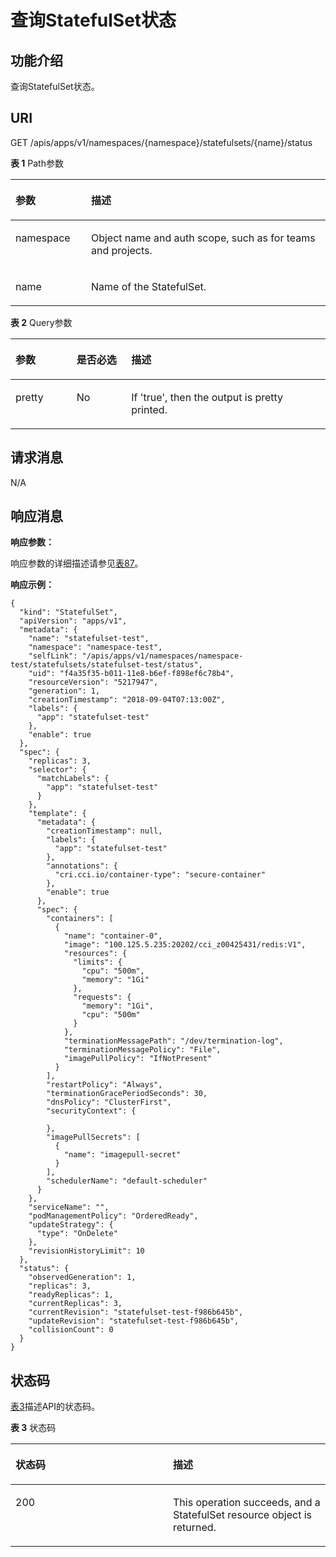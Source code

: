 # 查询StatefulSet状态<a name="cci_02_3032"></a>

## 功能介绍<a name="section27242258"></a>

查询StatefulSet状态。

## URI<a name="section43853730"></a>

GET /apis/apps/v1/namespaces/\{namespace\}/statefulsets/\{name\}/status

**表 1**  Path参数

<a name="table1696332124519"></a>
<table><thead align="left"><tr id="row11961332194516"><th class="cellrowborder" valign="top" width="24%" id="mcps1.2.3.1.1"><p id="p396032144518"><a name="p396032144518"></a><a name="p396032144518"></a>参数</p>
</th>
<th class="cellrowborder" valign="top" width="76%" id="mcps1.2.3.1.2"><p id="p18962325454"><a name="p18962325454"></a><a name="p18962325454"></a>描述</p>
</th>
</tr>
</thead>
<tbody><tr id="row9960327457"><td class="cellrowborder" valign="top" width="24%" headers="mcps1.2.3.1.1 "><p id="p1496113214456"><a name="p1496113214456"></a><a name="p1496113214456"></a>namespace</p>
</td>
<td class="cellrowborder" valign="top" width="76%" headers="mcps1.2.3.1.2 "><p id="p141902036155717"><a name="p141902036155717"></a><a name="p141902036155717"></a>Object name and auth scope, such as for teams and projects.</p>
</td>
</tr>
<tr id="row13794857171116"><td class="cellrowborder" valign="top" width="24%" headers="mcps1.2.3.1.1 "><p id="p5984165818113"><a name="p5984165818113"></a><a name="p5984165818113"></a>name</p>
</td>
<td class="cellrowborder" valign="top" width="76%" headers="mcps1.2.3.1.2 "><p id="p4984175851116"><a name="p4984175851116"></a><a name="p4984175851116"></a>Name of the StatefulSet.</p>
</td>
</tr>
</tbody>
</table>

**表 2**  Query参数

<a name="d0e38842"></a>
<table><thead align="left"><tr id="row20375378"><th class="cellrowborder" valign="top" width="19.388061193880613%" id="mcps1.2.4.1.1"><p id="p65652297517"><a name="p65652297517"></a><a name="p65652297517"></a>参数</p>
</th>
<th class="cellrowborder" valign="top" width="17.348265173482652%" id="mcps1.2.4.1.2"><p id="p165661629135114"><a name="p165661629135114"></a><a name="p165661629135114"></a>是否必选</p>
</th>
<th class="cellrowborder" valign="top" width="63.26367363263674%" id="mcps1.2.4.1.3"><p id="p14567629115114"><a name="p14567629115114"></a><a name="p14567629115114"></a>描述</p>
</th>
</tr>
</thead>
<tbody><tr id="row46037938"><td class="cellrowborder" valign="top" width="19.388061193880613%" headers="mcps1.2.4.1.1 "><p id="p38085530"><a name="p38085530"></a><a name="p38085530"></a>pretty</p>
</td>
<td class="cellrowborder" valign="top" width="17.348265173482652%" headers="mcps1.2.4.1.2 "><p id="p65029074"><a name="p65029074"></a><a name="p65029074"></a>No</p>
</td>
<td class="cellrowborder" valign="top" width="63.26367363263674%" headers="mcps1.2.4.1.3 "><p id="p32863618"><a name="p32863618"></a><a name="p32863618"></a>If 'true', then the output is pretty printed.</p>
</td>
</tr>
</tbody>
</table>

## 请求消息<a name="section59139257"></a>

N/A

## 响应消息<a name="section62491271"></a>

**响应参数：**

响应参数的详细描述请参见[表87](数据结构.md#d0e37568)。

**响应示例：**

```
{
  "kind": "StatefulSet",
  "apiVersion": "apps/v1",
  "metadata": {
    "name": "statefulset-test",
    "namespace": "namespace-test",
    "selfLink": "/apis/apps/v1/namespaces/namespace-test/statefulsets/statefulset-test/status",
    "uid": "f4a35f35-b011-11e8-b6ef-f898ef6c78b4",
    "resourceVersion": "5217947",
    "generation": 1,
    "creationTimestamp": "2018-09-04T07:13:00Z",
    "labels": {
      "app": "statefulset-test"
    },
    "enable": true
  },
  "spec": {
    "replicas": 3,
    "selector": {
      "matchLabels": {
        "app": "statefulset-test"
      }
    },
    "template": {
      "metadata": {
        "creationTimestamp": null,
        "labels": {
          "app": "statefulset-test"
        },
        "annotations": {
          "cri.cci.io/container-type": "secure-container"
        },
        "enable": true
      },
      "spec": {
        "containers": [
          {
            "name": "container-0",
            "image": "100.125.5.235:20202/cci_z00425431/redis:V1",
            "resources": {
              "limits": {
                "cpu": "500m",
                "memory": "1Gi"
              },
              "requests": {
                "memory": "1Gi",
                "cpu": "500m"
              }
            },
            "terminationMessagePath": "/dev/termination-log",
            "terminationMessagePolicy": "File",
            "imagePullPolicy": "IfNotPresent"
          }
        ],
        "restartPolicy": "Always",
        "terminationGracePeriodSeconds": 30,
        "dnsPolicy": "ClusterFirst",
        "securityContext": {

        },
        "imagePullSecrets": [
          {
            "name": "imagepull-secret"
          }
        ],
        "schedulerName": "default-scheduler"
      }
    },
    "serviceName": "",
    "podManagementPolicy": "OrderedReady",
    "updateStrategy": {
      "type": "OnDelete"
    },
    "revisionHistoryLimit": 10
  },
  "status": {
    "observedGeneration": 1,
    "replicas": 3,
    "readyReplicas": 1,
    "currentReplicas": 3,
    "currentRevision": "statefulset-test-f986b645b",
    "updateRevision": "statefulset-test-f986b645b",
    "collisionCount": 0
  }
}
```

## 状态码<a name="section25550533"></a>

[表3](#d0e38919)描述API的状态码。

**表 3**  状态码

<a name="d0e38919"></a>
<table><thead align="left"><tr id="row25379235"><th class="cellrowborder" valign="top" width="50%" id="mcps1.2.3.1.1"><p id="p42452127"><a name="p42452127"></a><a name="p42452127"></a>状态码</p>
</th>
<th class="cellrowborder" valign="top" width="50%" id="mcps1.2.3.1.2"><p id="p16070288"><a name="p16070288"></a><a name="p16070288"></a>描述</p>
</th>
</tr>
</thead>
<tbody><tr id="row26624990"><td class="cellrowborder" valign="top" width="50%" headers="mcps1.2.3.1.1 "><p id="p9140592"><a name="p9140592"></a><a name="p9140592"></a>200</p>
</td>
<td class="cellrowborder" valign="top" width="50%" headers="mcps1.2.3.1.2 "><p id="p2190511"><a name="p2190511"></a><a name="p2190511"></a>This operation succeeds, and a StatefulSet resource object is returned.</p>
</td>
</tr>
</tbody>
</table>

